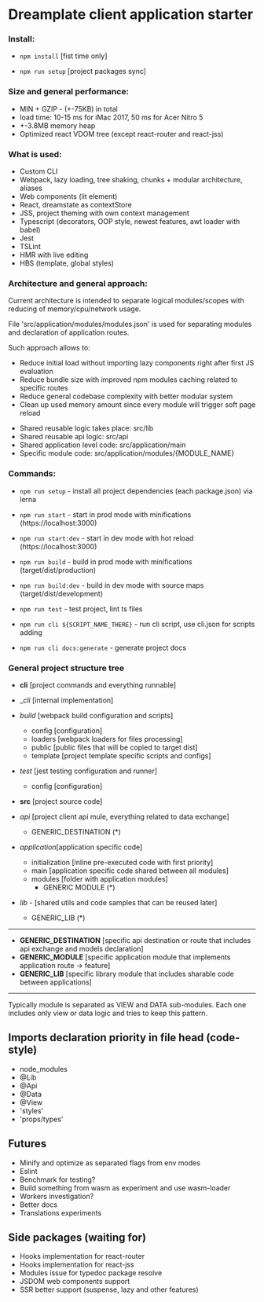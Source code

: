 # Dreamplate client application starter

### Install:
    
- `npm install` [fist time only]

- `npm run setup` [project packages sync]

### Size and general performance:

- MIN + GZIP - (+-75KB) in total
- load time: 10-15 ms for iMac 2017, 50 ms for Acer Nitro 5
- +-3.8MB memory heap
- Optimized react VDOM tree (except react-router and react-jss)

### What is used:
    
- Custom CLI
- Webpack, lazy loading, tree shaking, chunks + modular architecture, aliases
- Web components (lit element)
- React, dreamstate as contextStore
- JSS, project theming with own context management
- Typescript (decorators, OOP style, newest features, awt loader with babel)
- Jest
- TSLint
- HMR with live editing
- HBS (template, global styles)

### Architecture and general approach:

Current architecture is intended to separate logical modules/scopes with reducing of memory/cpu/network usage.

File 'src/application/modules/modules.json' is used for separating modules and declaration of application routes.

Such approach allows to:

  - Reduce initial load without importing lazy components right after first JS evaluation
  - Reduce bundle size with improved npm modules caching related to specific routes
  - Reduce general codebase complexity with better modular system
  - Clean up used memory amount since every module will trigger soft page reload

* Shared reusable logic takes place: src/lib 
* Shared reusable api logic: src/api 
* Shared application level code: src/application/main
* Specific module code: src/application/modules/{MODULE_NAME}

### Commands:

- `npm run setup` - install all project dependencies (each package.json) via lerna

- `npm run start` - start in prod mode with minifications (https://localhost:3000)

- `npm run start:dev` - start in dev mode with hot reload (https://localhost:3000)

- `npm run build` - build in prod mode with minifications (target/dist/production)

- `npm run build:dev` - build in dev mode with source maps (target/dist/development)

- `npm run test` - test project, lint ts files

- `npm run cli ${SCRIPT_NAME_THERE}` - run cli script, use cli.json for scripts adding

- `npm run cli docs:generate` - generate project docs

### General project structure tree

- **cli** [project commands and everything runnable]

- __cli_ [internal implementation]

- _build_ [webpack build configuration and scripts]
   - config [configuration]
   - loaders [webpack loaders for files processing]
   - public [public files that will be copied to target dist]
   - template [project template specific scripts and configs]

- _test_ [jest testing configuration and runner]
   - config [configuration]

- **src** [project source code]

- _api_ [project client api mule, everything related to data exchange]
  - GENERIC_DESTINATION (*)

- _application_[application specific code]
  - initialization [inline pre-executed code with first priority]
  - main [application specific code shared between all modules]
  - modules [folder with application modules]
    - GENERIC MODULE (*)

- _lib_ - [shared utils and code samples that can be reused later]
  - GENERIC_LIB (*)

---
    
+ **GENERIC_DESTINATION** [specific api destination or route that includes api exchange and models declaration]
+ **GENERIC_MODULE** [specific application module that implements application route -> feature]
+ **GENERIC_LIB** [specific library module that includes sharable code between applications]

--- 

Typically module is separated as VIEW and DATA sub-modules. Each one includes only view or data logic and tries to keep this pattern.

## Imports declaration priority in file head (code-style)

- node_modules
- @Lib
- @Api
- @Data
- @View
- 'styles'
- 'props/types'

## Futures

- Minify and optimize as separated flags from env modes
- Eslint
- Benchmark for testing?
- Build something from wasm as experiment and use wasm-loader
- Workers investigation?
- Better docs
- Translations experiments

## Side packages (waiting for)

- Hooks implementation for react-router
- Hooks implementation for react-jss
- Modules issue for typedoc package resolve
- JSDOM web components support
- SSR better support (suspense, lazy and other features)
